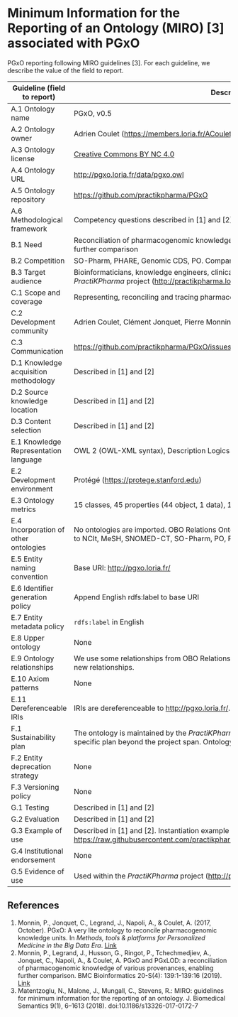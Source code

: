 # Minimum Information for the Reporting of an Ontology (MIRO) [3] associated with PGxO

PGxO reporting following MIRO guidelines [3].
For each guideline, we describe the value of the field to report.

| Guideline (field to report) | Description |
|-----------------------------|-------------|
| A.1 Ontology name | PGxO, v0.5 |
| A.2 Ontology owner | Adrien Coulet (https://members.loria.fr/ACoulet/) |
| A.3 Ontology license | [Creative Commons BY NC 4.0](https://creativecommons.org/licenses/by-nc/4.0/) |
| A.4 Ontology URL | http://pgxo.loria.fr/data/pgxo.owl |
| A.5 Ontology repository | https://github.com/practikpharma/PGxO |
| A.6 Methodological framework | Competency questions described in [1] and [2] |
| B.1 Need | Reconciliation of pharmacogenomic knowledge units of various provenances, enabling further comparison |
| B.2 Competition | SO-Pharm, PHARE, Genomic CDS, PO. Comparison in [2] |
| B.3 Target audience | Bioinformaticians, knowledge engineers, clinical decision support systems. ANR _PractiKPharma_ project  (http://practikpharma.loria.fr) |
| C.1 Scope and coverage | Representing, reconciling and tracing pharmacogenomic knowledge units.|
| C.2 Development community | Adrien Coulet, Clément Jonquet, Pierre Monnin |
| C.3 Communication | https://github.com/practikpharma/PGxO/issues |
| D.1 Knowledge acquisition methodology | Described in [1] and [2] |
| D.2 Source knowledge location | Described in [1] and [2] |
| D.3 Content selection | Described in [1] and [2] |
| E.1 Knowledge Representation language | OWL 2 (OWL-XML syntax), Description Logics ALHI(D)
| E.2 Development environment | Protégé (https://protege.stanford.edu) |
| E.3 Ontology metrics | 15 classes, 45 properties (44 object, 1 data), 149 axioms, 19KB |
| E.4 Incorporation of other ontologies | No ontologies are imported. OBO Relations Ontology, DUL and PROV-O are used. Mappings to NCIt, MeSH, SNOMED-CT, SO-Pharm, PO, PHARE and Genomic CDS |
| E.5 Entity naming convention | Base URI: http://pgxo.loria.fr/ |
| E.6 Identifier generation policy | Append English rdfs:label to base URI |
| E.7 Entity metadata policy | ``rdfs:label`` in English |
| E.8 Upper ontology | None |
| E.9 Ontology relationships | We use some relationships from OBO Relations Ontology, DUL and PROV-O. We defined 40 new relationships. |
| E.10 Axiom patterns | None |
| E.11 Dereferenceable IRIs | IRIs are dereferenceable to http://pgxo.loria.fr/. Preferred prefix is ``pgxo``. |
| F.1 Sustainability plan | The ontology is maintained by the _PractiKPharma_ project (http://practikpharma.loria.fr/). No specific plan beyond the project span. Ontology is released on the NCBO BioPortal. |
| F.2 Entity deprecation strategy | None |
| F.3 Versioning policy | None |
| G.1 Testing | Described in [1] and [2] |
| G.2 Evaluation | Described in [1] and [2]  |
| G.3 Example of use | Described in [1] and [2]. Instantiation example available in  https://raw.githubusercontent.com/practikpharma/PGxO/master/doc/pgxo_with_instances.owl |
| G.4 Institutional endorsement | None |
| G.5 Evidence of use | Used within the _PractiKPharma_ project (http://practikpharma.loria.fr/) |

## References

1. Monnin, P., Jonquet, C., Legrand, J., Napoli, A., & Coulet, A. (2017, October).
PGxO: A very lite ontology to reconcile pharmacogenomic knowledge units.
In _Methods, tools & platforms for Personalized Medicine in the Big Data Era_.
[Link](https://hal.inria.fr/hal-01593184/document)
2. Monnin, P., Legrand, J., Husson, G., Ringot, P., Tchechmedjiev, A.,
Jonquet, C., Napoli, A., & Coulet, A.
PGxO and PGxLOD: a reconciliation of pharmacogenomic knowledge of various provenances, 
enabling further comparison. BMC Bioinformatics 20-S(4): 139:1-139:16 (2019). 
[Link](https://doi.org/10.1186/s12859-019-2693-9)
3. Matentzoglu, N., Malone, J., Mungall, C., Stevens, R.: MIRO: guidelines for
minimum information for the reporting of an ontology. J. Biomedical Semantics
9(1), 6–1613 (2018). doi:10.1186/s13326-017-0172-7
